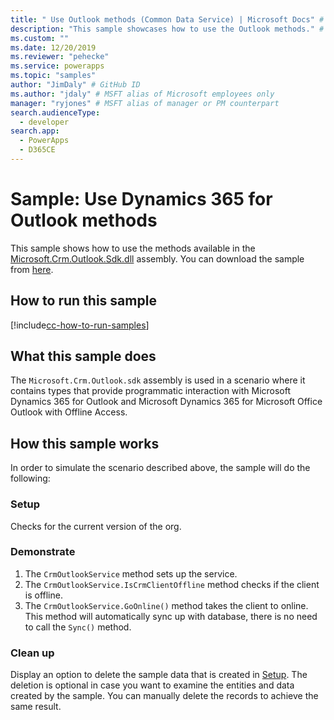```yaml
---
title: " Use Outlook methods (Common Data Service) | Microsoft Docs" # Intent and product brand in a unique string of 43-59 chars including spaces
description: "This sample showcases how to use the Outlook methods." # 115-145 characters including spaces. This abstract displays in the search result.
ms.custom: ""
ms.date: 12/20/2019
ms.reviewer: "pehecke"
ms.service: powerapps
ms.topic: "samples"
author: "JimDaly" # GitHub ID
ms.author: "jdaly" # MSFT alias of Microsoft employees only
manager: "ryjones" # MSFT alias of manager or PM counterpart
search.audienceType: 
  - developer
search.app: 
  - PowerApps
  - D365CE
---
```


# Sample: Use Dynamics 365 for Outlook methods

This sample shows how to use the methods available in the [Microsoft.Crm.Outlook.Sdk.dll](https://docs.microsoft.com/dotnet/api/microsoft.crm.outlook.sdk?view=dynamics-outlookclient-ce-9) assembly. You can download the sample from [here]().

## How to run this sample

[!include[cc-how-to-run-samples](../../includes/cc-how-to-run-samples.md)]

## What this sample does

The `Microsoft.Crm.Outlook.sdk` assembly is used in a scenario where it contains types that provide programmatic interaction with Microsoft Dynamics 365 for Outlook and Microsoft Dynamics 365 for Microsoft Office Outlook with Offline Access.

## How this sample works

In order to simulate the scenario described above, the sample will do the following:

### Setup

Checks for the current version of the org.

### Demonstrate

1. The `CrmOutlookService` method sets up the service.
2. The `CrmOutlookService.IsCrmClientOffline` method checks if the client is offline.
3. The `CrmOutlookService.GoOnline()` method takes the client to online. This method will automatically sync up with database, there is no need to call the `Sync()` method.

### Clean up

Display an option to delete the sample data that is created in [Setup](#setup). The deletion is optional in case you want to examine the entities and data created by the sample. You can manually delete the records to achieve the same result.